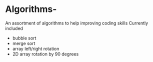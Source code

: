 # Algorithms-

An assortment of algorithms to help improving coding skills 
Currently included 
- bubble sort
- merge sort 
- array left/right rotation
- 2D array rotation by 90 degrees